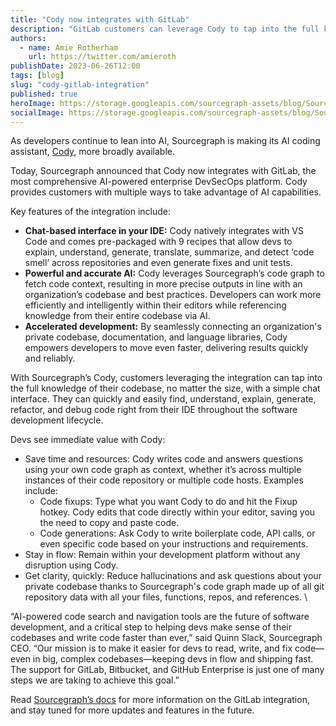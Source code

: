 ```yaml
---
title: "Cody now integrates with GitLab"
description: "GitLab customers can leverage Cody to tap into the full knowledge of their codebase, no matter the size, with a simple chat interface."
authors:
  - name: Amie Rotherham
    url: https://twitter.com/amieroth
publishDate: 2023-06-26T12:00
tags: [blog]
slug: "cody-gitlab-integration"
published: true
heroImage: https://storage.googleapis.com/sourcegraph-assets/blog/Sourcegraph%20x%20Gitlab.png
socialImage: https://storage.googleapis.com/sourcegraph-assets/blog/Sourcegraph%20x%20Gitlab.png
---
```


As developers continue to lean into AI, Sourcegraph is making its AI coding assistant, [Cody](https://about.sourcegraph.com/cody), more broadly available. 

Today, Sourcegraph announced that Cody now integrates with GitLab, the most comprehensive AI-powered enterprise DevSecOps platform. Cody provides customers with multiple ways to take advantage of AI capabilities. 

Key features of the integration include:
* **Chat-based interface in your IDE:** Cody natively integrates with VS Code and comes pre-packaged with 9 recipes that allow devs to explain, understand, generate, translate, summarize, and detect ‘code smell’ across repositories and even generate fixes and unit tests. 
* **Powerful and accurate AI:** Cody leverages Sourcegraph’s code graph to fetch code context, resulting in more precise outputs in line with an organization’s codebase and best practices. Developers can work more efficiently and intelligently within their editors while referencing knowledge from their entire codebase via AI.
* **Accelerated development:** By seamlessly connecting an organization's private codebase, documentation, and language libraries, Cody empowers developers to move even faster, delivering results quickly and reliably.

With Sourcegraph’s Cody, customers leveraging the integration can tap into the full knowledge of their codebase, no matter the size, with a simple chat interface. They can quickly and easily find, understand, explain, generate, refactor, and debug code right from their IDE throughout the software development lifecycle. 

Devs see immediate value with Cody:  
* Save time and resources: Cody writes code and answers questions using your own code graph as context, whether it’s across multiple instances of their code repository or multiple code hosts. Examples include: 
    * Code fixups: Type what you want Cody to do and hit the Fixup hotkey. Cody edits that code directly within your editor, saving you the need to copy and paste code.
    * Code generations: Ask Cody to write boilerplate code, API calls, or even specific code based on your instructions and requirements.
* Stay in flow: Remain within your development platform without any disruption using Cody.
* Get clarity, quickly: Reduce hallucinations and ask questions about your private codebase thanks to Sourcegraph's code graph made up of all git repository data with all your files, functions, repos, and references. \


“AI-powered code search and navigation tools are the future of software development, and a critical step to helping devs make sense of their codebases and write code faster than ever,” said Quinn Slack, Sourcegraph CEO. “Our mission is to make it easier for devs to read, write, and fix code—even in big, complex codebases—keeping devs in flow and shipping fast. The support for GitLab, Bitbucket, and GitHub Enterprise is just one of many steps we are taking to achieve this goal.”

Read [Sourcegraph’s docs](https://docs.sourcegraph.com/integration/gitlab) for more information on the GitLab integration, and stay tuned for more updates and features in the future.
